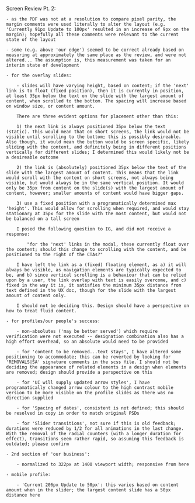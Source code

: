 Screen Review Pt. 2:

	- as the PDF was not at a resolution to compare pixel parity, the margin comments were used literally to alter the layout (e.g. 'Currently 91px Update to 100px' resulted in an increase of 9px on the margin); hopefully all these comments were relevant to the current state of the layout

	- some (e.g. above 'our edge') seemed to be correct already based on measuring at approximately the same place as the review, and were not altered... The assumption is, this measurement was taken for an interim state of development

	- for the overlay slides:

		- slides will have varying height, based on content; if the 'next' link is to float (fixed position), then it is currently in position, at least 35px below the text on the slide with the largest amount of content, when scrolled to the bottom. The spacing will increase based on window size, or content amount.

		There are three evident options for placement other than this:

		1) the next link is always positioned 35px below the text (static). This would mean that on short screens, the link would not be visible until scrolling to the bottom; this is possibly desireable. Also though, it would mean the button would be screen specific, likely sliding with the content, and definitely being in different positions vertically for different slides; I determined this would likely not be a desireable outcome

		2) the link is (absolutely) positioned 35px below the text of the slide with the largest amount of content. This means that the link would scroll with the content on short screens, not always being visible, but would always be in the same vertical position. It would only be 35px from content on the slide(s) with the largest amount of content, however; smaller amounts of content would have bigger gaps.

		3) use a fixed position with a programatically determined max 'height'. This would allow for scrolling when required, and would stay stationary at 35px for the slide with the most content, but would not be balanced on a tall screen

		I posed the following question to IG, and did not receive a response:

			"for the 'next' links in the modal, these currently float over the content; should this change to scrolling with the content, and be positioned to the right of the CTAs?"

		I have left the link as a (fixed) floating element, as a) it will always be visible, as navigation elements are typically expected to be, and b) since vertical scrolling is a behaviour that can be relied upon by a user, the link overlap with text is easily overcome, and c) fixed in the way it is, it satisfies the minimum 35px distance from text defined in the UX doc, though for the slide with the largest amount of content only.

		I should not be deciding this. Design should have a perspective on how to treat fluid content.

	- for profiles/our people's success:

		- non-absolutes ('may be better served') which require verification were not executed -- designation combination also has a high effort overhead, so an absolute would need to be provided

		- for 'content to be removed...text stays', I have altered some positioning to accommodate; this can be reverted by looking for 'REMOVALS|SA' signature comments in the scss file. I should not be deciding the appearance of related elements in a design when elements are removed; design should provide a perspective on this

		- for 'UI will supply updated arrow styles', I have programatically changed arrow colour to the high contrast mobile version to be more visible on the profile slides as there was no direction supplied

		- for 'Spacing of dates', consistent is not defined; this should be resolved in copy in order to match original PSDs

		- for 'Slider transitions', not sure if this is old feedback; durations were reduced by 1/2 for all animations in the last change. With the removal of the radial counters (with a longer duration for effect), transitions seem rather rapid, so assuming this feedback is outdated; please confirm

	- 2nd section of 'our business':

		- normalized to 322px at 1400 viewport width; responsive from here

	- mobile profile:

		- 'Current 206px Update to 50px': this varies based on content amount when in the slider; the largest content slide has a 50px distance here